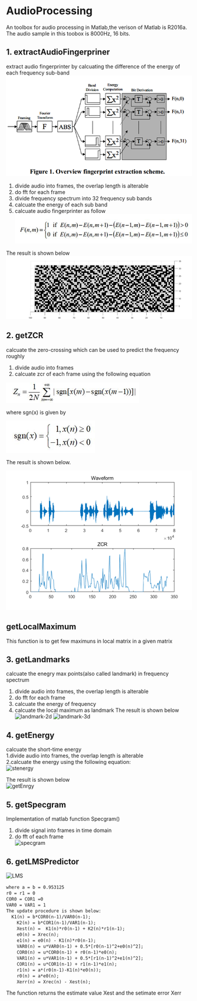 # AudioProcessing
An toolbox for audio processing in Matlab,the verison of Matlab is R2016a. </br>
The audio sample in this toobox is 8000Hz, 16 bits.

## 1. extractAudioFingerpriner
extract audio fingerprinter by calcuating the difference of the energy of each frequency sub-band 
![Extraction process](https://github.com/DandelionLau/AudioProcessing/blob/master/pic/audiofingerprinter.jpg)

1. divide audio into frames, the overlap length is alterable
2. do fft for each frame 
3. divide frequency spectrum into 32 frequency sub bands
4. calcuate the energy of each sub band
5. calcuate audio fingerprinter as follow</br>
![Bit Derviation](https://github.com/DandelionLau/AudioProcessing/blob/master/pic/bitDerivation.JPG)

The result is shown below
![printer](https://github.com/DandelionLau/AudioProcessing/blob/master/pic/fingerprinter.png)

## 2. getZCR
calcuate the zero-crossing which can be used to predict the frequency roughly
1. divide audio into frames 
2. calcuate zcr of each frame using the following equation

![ZCR](https://github.com/DandelionLau/AudioProcessing/blob/master/pic/ZCR.JPG)
                                   
where sgn(x) is given by

![sgn(x)](https://github.com/DandelionLau/AudioProcessing/blob/master/pic/sgn.JPG)

The result is shown below.

![zcrpic](https://github.com/DandelionLau/AudioProcessing/blob/master/pic/ZeroCrossingRate.png)
## getLocalMaximum
This function is to get few maximuns in local matrix in a given matrix

## 3. getLandmarks
calcuate the enegry max points(also called landmark) in frequency spectrum 
1. divide audio into frames, the overlap length is alterable
2. do fft for each frame 
3. calcuate the energy of frequency 
4. calcuate the local maximum as landmark
The result is shown below
![landmark-2d](https://github.com/DandelionLau/AudioProcessing-toolbox/blob/master/pic/landmark-2d.png)
![landmark-3d](https://github.com/DandelionLau/AudioProcessing-toolbox/blob/master/pic/landmark-3d.png)

## 4. getEnergy
calcuate the short-time energy</br>
1.divide audio into frames, the overlap length is alterable</br>
2.calcuate the energy using the following equation:</br>
![stenergy](https://github.com/DandelionLau/AudioProcessing-toolbox/blob/master/pic/short-time-energy.png)

The result is shown below</br>
![getEnrgy](https://github.com/DandelionLau/AudioProcessing-toolbox/blob/master/pic/getEnergy.png)

## 5. getSpecgram
Implementation of matlab function Specgram() 
1. divide signal into frames in time domain</br>
2. do fft of each frame</br>
![specgram](https://github.com/DandelionLau/AudioProcessing-toolbox/blob/master/pic/specgram.png)

## 6. getLMSPredictor
![LMS](https://github.com/DandelionLau/AudioProcessing-toolbox/blob/master/pic/LMSPredictor.JPG)
```
where a = b = 0.953125 
r0 = r1 = 0
COR0 = COR1 =0
VAR0 = VAR1 = 1
The update procedure is shown below:
  K1(n) = b*COR0(n-1)/VAR0(n-1);
	K2(n) = b*COR1(n-1)/VAR1(n-1);
	Xest(n) =  K1(n)*r0(n-1) + K2(n)*r1(n-1);
	e0(n) = Xrec(n);
	e1(n) = e0(n) - K1(n)*r0(n-1);
	VAR0(n) = u*VAR0(n-1) + 0.5*[r0(n-1)^2+e0(n)^2];
	COR0(n) = u*COR0(n-1) + r0(n-1)*e0(n);
	VAR1(n) = u*VAR1(n-1) + 0.5*[r1(n-1)^2+e1(n)^2];
	COR1(n) = u*COR1(n-1) + r1(n-1)*e1(n);
	r1(n) = a*(r0(n-1)-K1(n)*e0(n));
	r0(n) = a*e0(n);
	Xerr(n) = Xrec(n) - Xest(n);
```
The function returns the estimate value Xest and the setimate error Xerr
